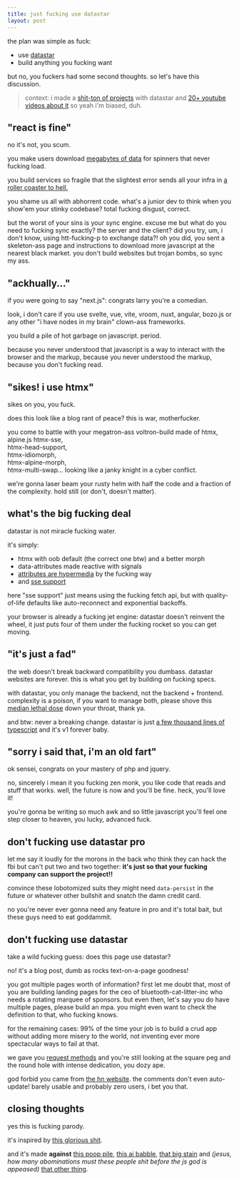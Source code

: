 ```yaml
---
title: just fucking use datastar
layout: post
---
```


the plan was simple as fuck:
- use [datastar](https://data-star.dev/)
- build anything you fucking want

but no, you fuckers had some second thoughts.
so let's have this discussion.

> context: i made a 
> [shit-ton of projects](https://leg.ovh/) with datastar and 
> [20+ youtube videos about it](https://www.youtube.com/channel/UCSD9LvJNyHGgWw5XipRuohA) 
> so yeah i'm biased, duh.

## "react is fine"

no it's not, you scum.

you make users download 
[megabytes of data](https://infrequently.org/series/performance-inequality/) 
for spinners that never fucking load.

you build services so fragile that the slightest error
sends all your infra in [a roller coaster to hell.](https://blog.cloudflare.com/deep-dive-into-cloudflares-sept-12-dashboard-and-api-outage/)

you shame us all with abhorrent code.
what's a junior dev to think when you show'em your stinky codebase?
total fucking disgust, correct.

but the worst of your sins is your sync engine.
excuse me but what do you need to fucking sync exactly?
the server and the client?
did you try, um, i don't know, using htt-fucking-p to exchange data?!
oh you did, you sent a skeleton-ass page and instructions to download more javascript at the nearest black market.
you don't build websites but trojan bombs, so
sync my ass.

## "ackhually..."

if you were going to say "next.js": congrats larry you're a comedian.

look, i don't care if you use
svelte, vue, vite, vroom, nuxt, angular, bozo.js
or any other "i have nodes in my brain" clown-ass frameworks.

you build a pile of hot garbage on javascript. period.

because you never understood that javascript is a way to interact with the browser and the markup,
because you never understood the markup,
because you don't fucking read.

## "sikes! i use htmx"

sikes on you, you fuck.

does this look like a blog rant of peace? 
this is war, motherfucker.

you come to battle with your megatron-ass voltron-build 
made of htmx, 
alpine.js
htmx-sse,  
htmx-head-support,  
htmx-idiomorph,  
htmx-alpine-morph,  
htmx-multi-swap...
looking like a janky knight in a cyber conflict.

we're gonna laser beam your rusty helm with half the code
and a fraction of the complexity. hold still
(or don't, doesn't matter).

## what's the big fucking deal

datastar is not miracle fucking water.

it's simply:
- htmx with oob default (the correct one btw) and a better morph
- data-attributes made reactive with signals
- [attributes are hypermedia](https://developer.mozilla.org/en-US/docs/Web/HTML/How_to/Use_data_attributes) by the fucking way
- and [sse support](https://developer.mozilla.org/en-US/docs/Web/API/Server-sent_events)

here "sse support" just means using the fucking fetch api,
but with quality-of-life defaults like auto-reconnect and exponential backoffs.

your browser is already a fucking jet engine:
datastar doesn't reinvent the wheel,
it just puts four of them under the fucking rocket so you can get moving.

## "it's just a fad"

the web doesn't break backward compatibility you dumbass.
datastar websites are forever.
this is what you get by building on fucking specs.

with datastar, you only manage the backend, not the backend + frontend.
complexity is a poison, if you want to manage both,
please shove this
[median lethal dose](https://en.wikipedia.org/wiki/Median_lethal_dose)
down your throat, thank ya.

and btw: never a breaking change.
datastar is just 
[a few thousand lines of typescript](https://github.com/starfederation/datastar/blob/develop/library/src/engine/engine.ts)
and it's v1 forever baby.

## "sorry i said that, i'm an old fart"

ok sensei, congrats on your mastery of php and jquery.

no, sincerely i mean it you fucking zen monk,
you like code that reads and stuff that works.
well, the future is now and you'll be fine.
heck, you'll love it!

you're gonna be writing so much awk and so little javascript
you'll feel one step closer to heaven, you lucky, advanced fuck.

## don't fucking use datastar pro

let me say it loudly for the morons in the back
who think they can hack the fbi but can't put two and two together:
**it's just so that your fucking company can support the project!!**

convince these lobotomized suits they might need `data-persist` in the future 
or whatever other bullshit
and snatch the damn credit card.

no you're never ever gonna need any feature in pro and it's total bait,
but these guys need to eat goddammit.

## don't fucking use datastar

take a wild fucking guess: does this page use datastar?

no! it's a blog post, dumb as rocks text-on-a-page goodness!

you got multiple pages worth of information?
first let me doubt that, most of you are building landing pages
for the ceo of bluetooth-cat-litter-inc who needs a rotating marquee of sponsors.
but even then, let's say you do have multiple pages,
please build an mpa.
you might even want to check the definition to that, who fucking knows.

for the remaining cases: 99% of the time
your job is to build a crud app
without adding more misery to the world,
not inventing ever more spectacular ways to fail at that.

we gave you 
[request methods](https://developer.mozilla.org/en-US/docs/Web/HTTP/Reference/Methods)
and you're still looking at the square peg and the round hole with intense dedication, 
you dozy ape.

god forbid you came from 
[the hn website](https://news.ycombinator.com/).
the comments don't even auto-update!
barely usable and probably zero users, i bet you that.

## closing thoughts

yes this is fucking parody.

it's inspired by [this glorious shit](https://motherfuckingwebsite.com/).

and it's made **against**
[this poop pile](https://justfuckingusereact.com/),
[this ai babble](https://reactisfuckingcool.com/),
[that big stain](https://justfuckingusehtml.com/)
and *(jesus, how many abominations must these people shit before the js god is appeased)*
[that other thing](https://justfuckingusesolid.com/).